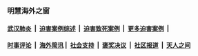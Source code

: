 
### 明慧海外之窗

####  [武汉肺炎](indexes/365.md?t=04241401) &nbsp;|&nbsp;  [迫害案例综述](indexes/328.md?t=04241401) &nbsp;|&nbsp; [迫害致死案例](indexes/277.md?t=04241401)  &nbsp;|&nbsp; [更多迫害案例](indexes/81.md?t=04241401)  &nbsp;|&nbsp; 
####  [时事评论](indexes/19.md?t=04241401) &nbsp;|&nbsp; [海外简讯](indexes/245.md?t=04241401)&nbsp;|&nbsp;  [社会支持](indexes/140.md?t=04241401) &nbsp;|&nbsp; [褒奖决议](indexes/282.md?t=04241401) &nbsp;|&nbsp; [社区报道](indexes/91.md?t=04241401)  &nbsp;|&nbsp; [天人之间](indexes/78.md?t=04241401) 

